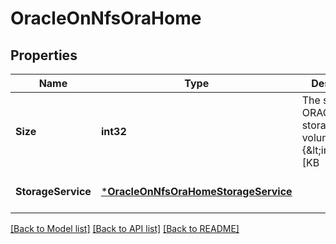 # OracleOnNfsOraHome

## Properties
Name | Type | Description | Notes
------------ | ------------- | ------------- | -------------
**Size** | **int32** | The size of the ORACLE_HOME storage volume. Usage: {&amp;lt;integer&amp;gt;[KB|MB|GB|TB|PB]} Optional in the POST or PATCH body | [optional] [default to null]
**StorageService** | [***OracleOnNfsOraHomeStorageService**](oracle_on_nfs_ora_home_storage_service.md) |  | [optional] [default to null]

[[Back to Model list]](../README.md#documentation-for-models) [[Back to API list]](../README.md#documentation-for-api-endpoints) [[Back to README]](../README.md)


